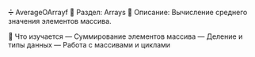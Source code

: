 ➗ AverageOArrayf
📁 Раздел: Arrays
📘 Описание: Вычисление среднего значения элементов массива.

🧠 Что изучается
— Суммирование элементов массива
— Деление и типы данных
— Работа с массивами и циклами
